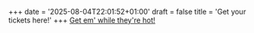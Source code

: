 +++
date = '2025-08-04T22:01:52+01:00'
draft = false
title = 'Get your tickets here!'
+++
[Get em' while they're hot!](https://tickets.oggcamp.org)